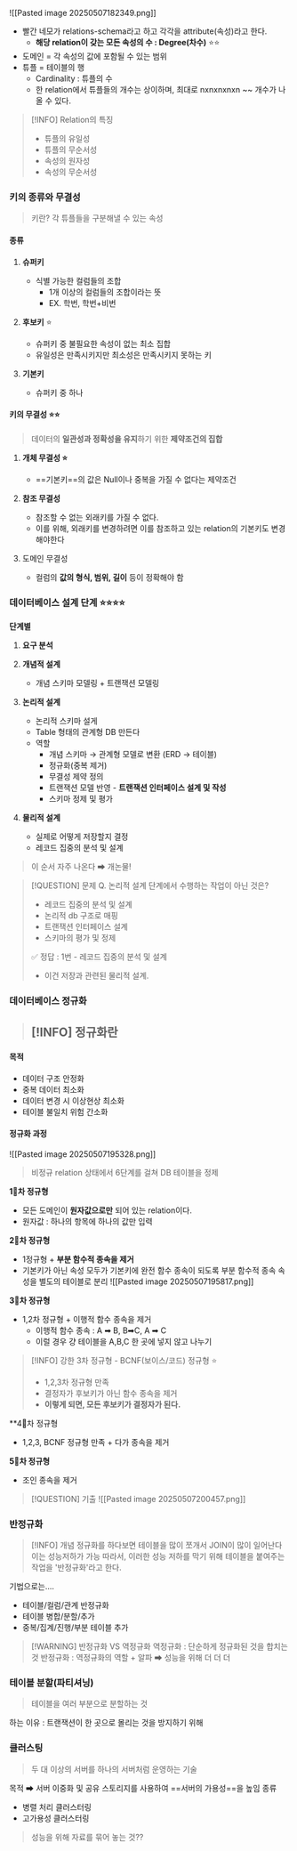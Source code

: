 
![[Pasted image 20250507182349.png]]
- 빨간 네모가 relations-schema라고 하고 각각을 attribute(속성)라고 한다.
	- **해당 relation이 갖는 모든 속성의 수 : Degree(차수)** ⭐⭐
- 도메인 = 각 속성의 값에 포함될 수 있는 범위 
- 튜플 = 테이블의 행 
	- Cardinality : 튜플의 수 
	- 한 relation에서 튜플들의 개수는 상이하며, 최대로 nxnxnxnxn ~~ 개수가 나올 수 있다.


> [!INFO] Relation의 특징
> - 튜플의 유일성 
> - 튜플의 무순서성
> - 속성의 원자성 
> - 속성의 무순서성 

### 키의 종류와 무결성

> 키란? 각 튜플들을 구분해낼 수 있는 속성 

#### 종류 

1. **슈퍼키** 
	- 식별 가능한 컬럼들의 조합
		- 1개 이상의 컬럼들의 조합이라는 뜻
		- EX. 학번,  학번+비번
2. **후보키** ⭐
	- 슈퍼키 중 불필요한 속성이 없는 최소 집합 
	- 유일성은 만족시키지만 최소성은 만족시키지 못하는 키 
	  
3. **기본키**
	- 슈퍼키 중 하나 


#### 키의 무결성 ⭐⭐

> 데이터의 **일관성과 정확성을 유지**하기 위한 **제약조건의 집합**

1. **개체 무결성 ⭐**
	- ==기본키==의 값은 Null이나 중복을 가질 수 없다는 제약조건 
	  
2. **참조 무결성**
	- 참조할 수 없는 외래키를 가질 수 없다.
	- 이를 위해, 외래키를 변경하려면 이를 참조하고 있는 relation의 기본키도 변경해야한다
	  
3. 도메인 무결성
	- 컬럼의 **값의 형식, 범위, 길이** 등이 정확해야 함



### 데이터베이스 설계 단계 ⭐⭐⭐⭐

**단계별** 
1. **요구 분석**
2. **개념적 설계** 
	- 개념 스키마 모델링 + 트랜잭션 모델링 
	  
3. **논리적 설계**
	- 논리적 스키마 설게 
	- Table 형태의 관계형 DB 만든다
	- 역할
		- 개념 스키마 → 관계형 모델로 변환 (ERD → 테이블)
		- 정규화(중복 제거)
		- 무결성 제약 정의
		- 트랜잭션 모델 반영 - **트랜잭션 인터페이스 설계 및 작성**
		- 스키마 정제 및 평가
	  
4. **물리적 설계** 
	- 실제로 어떻게 저장할지 결정 
	- 레코드 집중의 분석 및 설계


> 이 순서 자주 나온다 ➡ 개논물!

>[!QUESTION] 문제
>Q. 논리적 설계 단계에서 수행하는 작업이 아닌 것은?
>- 레코드 집중의 분석 및 설계
>- 논리적 db 구조로 매핑
>- 트랜잭션 인터페이스 설계
>- 스키마의 평가 및 정제 
>
>✅ 정답 : 1번 - 레코드 집중의 분석 및 설계
>- 이건 저장과 관련된 물리적 설계. 



### 데이터베이스 정규화 

> [!INFO] 정규화란
> - 

#### 목적 
- 데이터 구조 안정화
- 중복 데이터 최소화
- 데이터 변경 시 이상현상 최소화 
- 테이블 불일치 위험 간소화 

#### 정규화 과정 
![[Pasted image 20250507195328.png]]

> 비정규 relation 상태에서 6단계를 걸쳐 DB 테이블을 정제 


**1‍⃣차 정규형** 
- 모든 도메인이 **원자값으로만** 되어 있는 relation이다.
- 원자값 : 하나의 항목에 하나의 값만 입력 

**2‍⃣차 정규형** 
- 1정규형 + **부분 함수적 종속을 제거** 
- 기본키가 아닌 속성 모두가 기본키에 완전 함수 종속이 되도록 부분 함수적 종속 속성을 별도의 테이블로 분리
	![[Pasted image 20250507195817.png]]

**3‍⃣차 정규형** 
- 1,2차 정규형 + 이행적 함수 종속을 제거 
	- 이행적 함수 종속 : A ➡ B, B➡C, A ➡ C
	- 이럴 경우 걍 테이블을 A,B,C 한 곳에 넣지 않고 나누기

> [!INFO] 강한 3차 정규형 -  BCNF(보이스/코드) 정규형  ⭐
> - 1,2,3차 정규형 만족
> - 결정자가 후보키가 아닌 함수 종속을 제거
> - **이렇게 되면, 모든 후보키가 결정자가 된다.**

**4‍⃣차 정규형 
- 1,2,3, BCNF 정규형 만족  + 다가 종속을 제거 

**5‍⃣차 정규형** 
- 조인 종속을 제거 

>[!QUESTION] 기출
>![[Pasted image 20250507200457.png]]


### 반정규화 

> [!INFO] 개념
> 정규화를 하다보면 테이블을 많이 쪼개서 JOIN이 많이 일어난다
> 이는 성능저하가 가능 
> 따라서, 이러한 성능 저하를 막기 위해 테이블을 붙여주는 작업을 '반정규화'라고 한다.

기법으로는....
- 테이블/컬럼/관계 반정규화
- 테이블 병합/분할/추가
- 중복/집계/진행/부분 테이블 추가 

> [!WARNING] 반정규화 VS 역정규화 
> 	역정규화 : 단순하게 정규화된 것을 합치는 것 
> 	반정규화 : 역정규화의 역할 + 알파  ➡ 성능을 위해 더 더 더 






### 테이블 분할(파티셔닝)
> 테이블을 여러 부분으로 분할하는 것 

하는 이유 : 트랜잭션이 한 곳으로 몰리는 것을 방지하기 위해 


### 클러스팅 

> 두 대 이상의 서버를 하나의 서버처럼 운영하는 기술

목적 ➡ 서버 이중화 및 공유 스토리지를 사용하여 ==서버의 가용성==을 높임 
종류
- 병렬 처리 클러스터링
- 고가용성 클러스터링 

> 성능을 위해 자료를 묶어 놓는 것??













